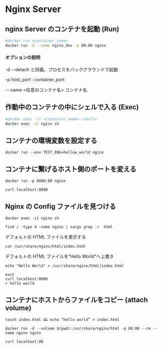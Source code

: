 # Nginx Server

## nginx Server のコンテナを起動 (Run)

```bash
#docker run <container_name>
docker run -d --name nginx_dev -p 80:80 nginx
```

#### オプションの説明

-d --detach と同義。プロセスをバックグラウンドで起動

-p host_port : container_port

-- name <任意のコンテナ名> コンテナ名

## 作動中のコンテナの中にシェルで入る (Exec)

```bash
#docker exec -it <container_name> <shell>
docker exec -it nginx sh
```

## コンテナの環境変数を設定する

```
docker run --env TEST_ENV=hellow_world nginx
```

## コンテナに繋げるホスト側のポートを変える

```
docker run -p 8080:80 nginx

curl localhost:8080
```

## Nginx の Config ファイルを見つける

```
docker exec -it nginx sh

find / -type d -name nginx | xargs grep -r  html
```

デフォルトの HTML ファイルを表示する

```
cat /usr/share/nginx/html/index.html
```

デフォルトの HTML ファイルを”Hello World"へ上書き

```
echo "Hello World" > /usr/share/nginx/html/index.html

exit
curl localhost:8080
> hello world
```

## コンテナにホストからファイルをコピー (attach volume)

```
touch index.html && echo “hello world” > index.html

docker run -d --volume $(pwd):/usr/share/nginx/html -p 80:80 --rm --name nginx nginx

curl localhost:80
```
